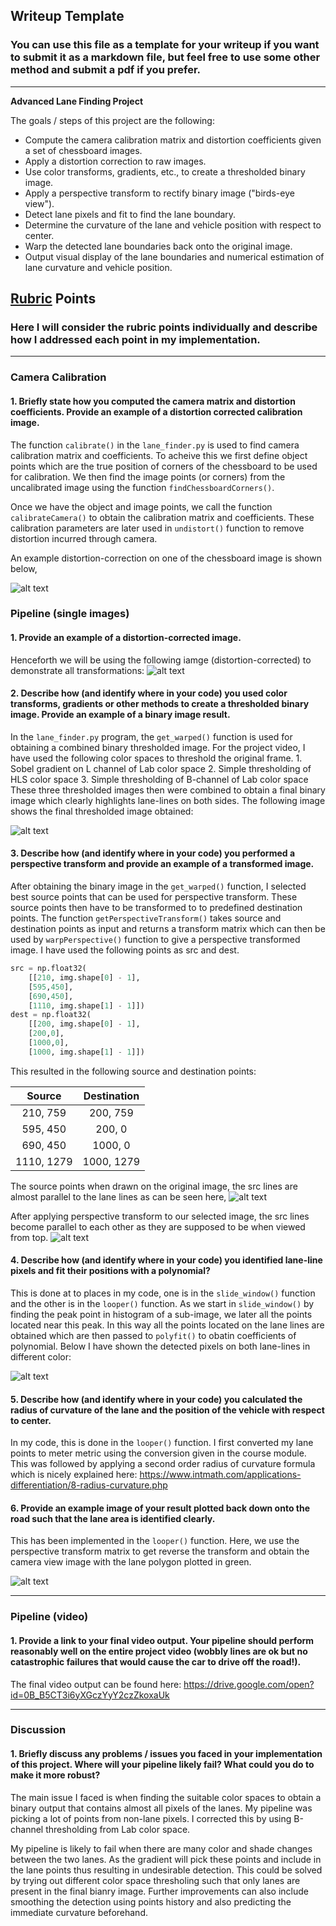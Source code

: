 ## Writeup Template

### You can use this file as a template for your writeup if you want to submit it as a markdown file, but feel free to use some other method and submit a pdf if you prefer.

---

**Advanced Lane Finding Project**

The goals / steps of this project are the following:

* Compute the camera calibration matrix and distortion coefficients given a set of chessboard images.
* Apply a distortion correction to raw images.
* Use color transforms, gradients, etc., to create a thresholded binary image.
* Apply a perspective transform to rectify binary image ("birds-eye view").
* Detect lane pixels and fit to find the lane boundary.
* Determine the curvature of the lane and vehicle position with respect to center.
* Warp the detected lane boundaries back onto the original image.
* Output visual display of the lane boundaries and numerical estimation of lane curvature and vehicle position.

[//]: # (Image References)

[image1]: ./output_images/chess.jpg "Undistorted"
[image2]: ./output_images/undist1.png "Road Transformed"
[image3]: ./output_images/sxbinary.png "Binary Example"
[image4]: ./output_images/combined_poly.png "Warp Example"
[image41]: ./output_images/binary_warped.png "Warp Example"
[image5]: ./output_images/out_img.png "Fit Visual"
[image6]: ./output_images/out.png "Output"
[video1]: ./project_video.mp4 "Video"

## [Rubric](https://review.udacity.com/#!/rubrics/571/view) Points

### Here I will consider the rubric points individually and describe how I addressed each point in my implementation.  

---

### Camera Calibration

#### 1. Briefly state how you computed the camera matrix and distortion coefficients. Provide an example of a distortion corrected calibration image.

The function `calibrate()` in the `lane_finder.py` is used to find camera calibration matrix and coefficients. To acheive this we first define object points which are the true position of corners of the chessboard to be used for calibration. We then find the image points (or corners) from the uncalibrated image using the function `findChessboardCorners()`.

Once we have the object and image points, we call the function `calibrateCamera()` to obtain the calibration matrix and coefficients. These calibration parameters are later used in `undistort()` function to remove distortion incurred through camera. 

An example distortion-correction on one of the chessboard image is shown below,

![alt text][image1]

### Pipeline (single images)

#### 1. Provide an example of a distortion-corrected image.

Henceforth we will be using the following iamge (distortion-corrected) to demonstrate all transformations:
![alt text][image2]

#### 2. Describe how (and identify where in your code) you used color transforms, gradients or other methods to create a thresholded binary image.  Provide an example of a binary image result.

In the `lane_finder.py` program, the `get_warped()` function is used for obtaining a combined binary thresholded image.
For the project video, I have used the following color spaces to threshold the original frame.
    1. Sobel gradient on L channel of Lab color space
    2. Simple thresholding of HLS color space
    3. Simple thresholding of B-channel of Lab color space
These three thresholded images then were combined to obtain a final binary image which clearly highlights lane-lines on both sides. The following image shows the final thresholded image obtained:

![alt text][image3]

#### 3. Describe how (and identify where in your code) you performed a perspective transform and provide an example of a transformed image.

After obtaining the binary image in the `get_warped()` function, I selected best source points that can be used for perspective transform. These source points then have to be transformed to to predefined destination points. The function  `getPerspectiveTransform()` takes source and destination points as input and returns a transform matrix which can then be used by `warpPerspective()` function to give a perspective transformed image. I have used the following points as src and dest.

```python
src = np.float32(
    [[210, img.shape[0] - 1],
    [595,450],
    [690,450],
    [1110, img.shape[1] - 1]])
dest = np.float32(
    [[200, img.shape[0] - 1],
    [200,0],
    [1000,0],
    [1000, img.shape[1] - 1]])
```

This resulted in the following source and destination points:

| Source        | Destination   | 
|:-------------:|:-------------:| 
| 210, 759      | 200, 759        | 
| 595, 450      | 200, 0      |
| 690, 450     | 1000, 0      |
| 1110, 1279      | 1000, 1279        |

The source points when drawn on the original image, the src lines are almost parallel to the lane lines as can be seen here, 
![alt text][image4]

After applying perspective transform to our selected image, the src lines become parallel to each other as they are supposed to be when viewed from top.
![alt text][image4]

#### 4. Describe how (and identify where in your code) you identified lane-line pixels and fit their positions with a polynomial?

This is done at to places in my code, one is in the `slide_window()` function and the other is in the `looper()` function. As we start in `slide_window()` by finding the peak point in histogram of a sub-image, we later all the points located near this peak. In this way all the points located on the lane lines are obtained which are then passed to `polyfit()` to obatin coefficients of polynomial. Below I have shown the detected pixels on both lane-lines in different color:

![alt text][image5]

#### 5. Describe how (and identify where in your code) you calculated the radius of curvature of the lane and the position of the vehicle with respect to center.

In my code, this is done in the `looper()` function. I first converted my lane points to meter metric using the conversion given in the course module. This was followed by applying a second order radius of curvature formula which is nicely explained here: https://www.intmath.com/applications-differentiation/8-radius-curvature.php

#### 6. Provide an example image of your result plotted back down onto the road such that the lane area is identified clearly.

This has been implemented in the `looper()` function. Here, we use the perspective transform matrix to get reverse the transform and obtain the camera view image with the lane polygon plotted in green. 

![alt text][image6]

---

### Pipeline (video)

#### 1. Provide a link to your final video output.  Your pipeline should perform reasonably well on the entire project video (wobbly lines are ok but no catastrophic failures that would cause the car to drive off the road!).

The final video output can be found here: https://drive.google.com/open?id=0B_B5CT3i6yXGczYyY2czZkoxaUk

---

### Discussion

#### 1. Briefly discuss any problems / issues you faced in your implementation of this project.  Where will your pipeline likely fail?  What could you do to make it more robust?

The main issue I faced is when finding the suitable color spaces to obtain a binary output that contains almost all pixels of the lanes. My pipeline was picking a lot of points from non-lane pixels. I corrected this by using B-channel thresholding from Lab color space. 

My pipeline is likely to fail when there are many color and shade changes between the two lanes. As the gradient will pick these points and include in the lane points thus resulting in undesirable detection. This could be solved by trying out different color space thresholing such that only lanes are present in the final bianry image. Further improvements can also include smoothing the detection using points history and also predicting the immediate curvature beforehand.
